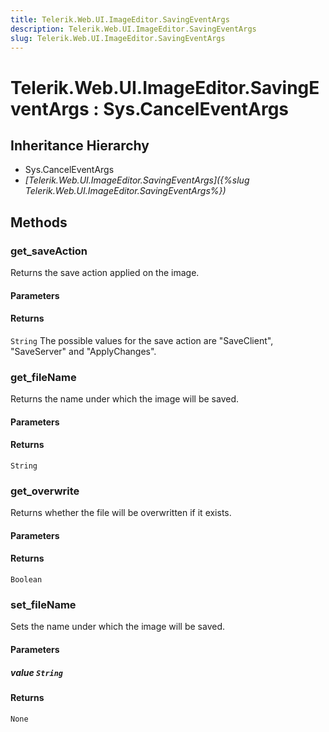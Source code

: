 ```yaml
---
title: Telerik.Web.UI.ImageEditor.SavingEventArgs
description: Telerik.Web.UI.ImageEditor.SavingEventArgs
slug: Telerik.Web.UI.ImageEditor.SavingEventArgs
---
```


# Telerik.Web.UI.ImageEditor.SavingEventArgs : Sys.CancelEventArgs 

## Inheritance Hierarchy

* Sys.CancelEventArgs
* *[Telerik.Web.UI.ImageEditor.SavingEventArgs]({%slug Telerik.Web.UI.ImageEditor.SavingEventArgs%})*


## Methods

###  get_saveAction

Returns the save action applied on the image.

#### Parameters

#### Returns

`String` The possible values for the save action are "SaveClient", "SaveServer" and "ApplyChanges".

### get_fileName

Returns the name under which the image will be saved.

#### Parameters

#### Returns

`String`

### get_overwrite

Returns whether the file will be overwritten if it exists.

#### Parameters

#### Returns

`Boolean` 
### set_fileName

Sets the name under which the image will be saved.

#### Parameters

##### value `String`

#### Returns

`None`


